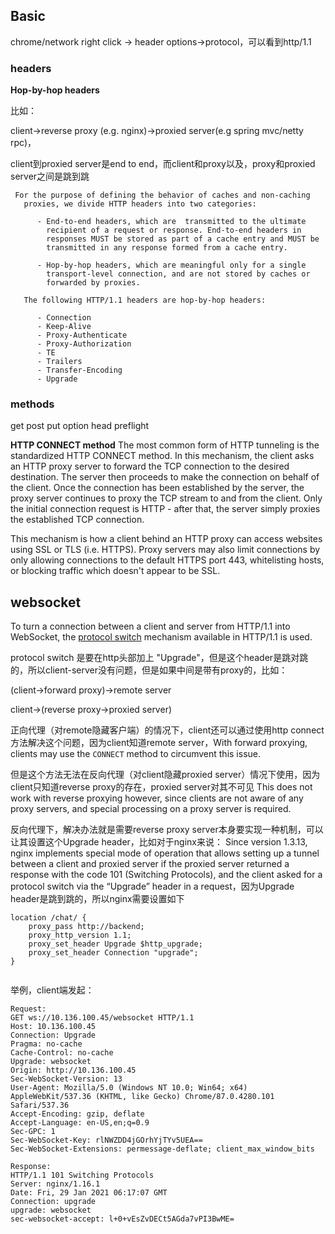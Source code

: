 ## Basic

chrome/network right click -> header options->protocol，可以看到http/1.1

### headers

**Hop-by-hop headers**

比如：

client->reverse proxy (e.g. nginx)->proxied server(e.g spring mvc/netty rpc)，

client到proxied server是end to end，而client和proxy以及，proxy和proxied server之间是跳到跳

````
 For the purpose of defining the behavior of caches and non-caching
   proxies, we divide HTTP headers into two categories:

      - End-to-end headers, which are  transmitted to the ultimate
        recipient of a request or response. End-to-end headers in
        responses MUST be stored as part of a cache entry and MUST be
        transmitted in any response formed from a cache entry.

      - Hop-by-hop headers, which are meaningful only for a single
        transport-level connection, and are not stored by caches or
        forwarded by proxies.

   The following HTTP/1.1 headers are hop-by-hop headers:

      - Connection
      - Keep-Alive
      - Proxy-Authenticate
      - Proxy-Authorization
      - TE
      - Trailers
      - Transfer-Encoding
      - Upgrade

````



### methods

get post put option head preflight

**HTTP CONNECT method**
The most common form of HTTP tunneling is the standardized HTTP CONNECT method. In this mechanism, the client asks an HTTP proxy server to forward the TCP connection to the desired destination. The server then proceeds to make the connection on behalf of the client. Once the connection has been established by the server, the proxy server continues to proxy the TCP stream to and from the client. Only the initial connection request is HTTP - after that, the server simply proxies the established TCP connection. 

This mechanism is how a client behind an HTTP proxy can access websites using SSL or TLS (i.e. HTTPS). Proxy servers may also limit connections by only allowing connections to the default HTTPS port 443, whitelisting hosts, or blocking traffic which doesn't appear to be SSL.



## websocket

To turn a connection between a client and server from HTTP/1.1 into WebSocket, the [protocol switch](https://tools.ietf.org/html/rfc2616#section-14.42) mechanism available in HTTP/1.1 is used.

protocol switch 是要在http头部加上 "Upgrade"，但是这个header是跳对跳的，所以client-server没有问题，但是如果中间是带有proxy的，比如：

(client->forward proxy)->remote server

client->(reverse proxy->proxied server)

正向代理（对remote隐藏客户端）的情况下，client还可以通过使用http connect方法解决这个问题，因为client知道remote server，With forward proxying, clients may use the `CONNECT` method to circumvent this issue. 

但是这个方法无法在反向代理（对client隐藏proxied server）情况下使用，因为client只知道reverse proxy的存在，proxied server对其不可见  This does not work with reverse proxying however, since clients are not aware of any proxy servers, and special processing on a proxy server is required.

反向代理下，解决办法就是需要reverse proxy server本身要实现一种机制，可以让其设置这个Upgrade header，比如对于nginx来说：
Since version 1.3.13, nginx implements special mode of operation that allows setting up a tunnel between a client and proxied server if the proxied server returned a response with the code 101 (Switching Protocols), and the client asked for a protocol switch via the “Upgrade” header in a request，因为Upgrade header是跳到跳的，所以nginx需要设置如下

```
location /chat/ {
    proxy_pass http://backend;
    proxy_http_version 1.1;
    proxy_set_header Upgrade $http_upgrade;
    proxy_set_header Connection "upgrade";
}
    
```

举例，client端发起：

```
Request:
GET ws://10.136.100.45/websocket HTTP/1.1
Host: 10.136.100.45
Connection: Upgrade
Pragma: no-cache
Cache-Control: no-cache
Upgrade: websocket
Origin: http://10.136.100.45
Sec-WebSocket-Version: 13
User-Agent: Mozilla/5.0 (Windows NT 10.0; Win64; x64) AppleWebKit/537.36 (KHTML, like Gecko) Chrome/87.0.4280.101 Safari/537.36
Accept-Encoding: gzip, deflate
Accept-Language: en-US,en;q=0.9
Sec-GPC: 1
Sec-WebSocket-Key: rlNWZDD4jGOrhYjTYv5UEA==
Sec-WebSocket-Extensions: permessage-deflate; client_max_window_bits

Response:
HTTP/1.1 101 Switching Protocols
Server: nginx/1.16.1
Date: Fri, 29 Jan 2021 06:17:07 GMT
Connection: upgrade
upgrade: websocket
sec-websocket-accept: l+0+vEsZvDECt5AGda7vPI3BwME=

```







